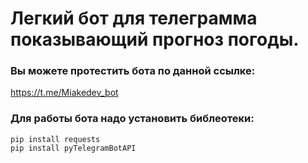 # Легкий бот для телеграмма показывающий прогноз погоды.

### Вы можете протестить бота по данной ссылке:
https://t.me/Miakedev_bot

### Для работы бота надо установить библеотеки:

    pip install requests
    pip install pyTelegramBotAPI
